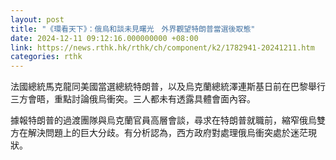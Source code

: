 ```yaml
---
layout: post
title: "《環看天下》：俄烏和談未見曙光　外界觀望特朗普當選後取態"
date: 2024-12-11 09:12:16.000000000 +08:00
link: https://news.rthk.hk/rthk/ch/component/k2/1782941-20241211.htm
categories: rthk
---
```


法國總統馬克龍同美國當選總統特朗普，以及烏克蘭總統澤連斯基日前在巴黎舉行三方會晤，重點討論俄烏衝突。三人都未有透露具體會面內容。

據報特朗普的過渡團隊與烏克蘭官員高層會談，尋求在特朗普就職前，縮窄俄烏雙方在解決問題上的巨大分歧。有分析認為，西方政府對處理俄烏衝突處於迷茫現狀。
